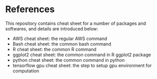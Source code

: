 # References
This repository contains cheat sheet for a number of packages and softwares, and details are introduced below:
- AWS cheat sheet:	the regular AWS command 	
- Bash cheat sheet:	the common bash command
- R cheat sheet:	the common R command
- ggplot2 cheat sheet:	the common command in R ggplot2 package
- python cheat sheet:	the common command in python
- tensorflow gpu cheat sheet: the step to setup gpu environment for computation
